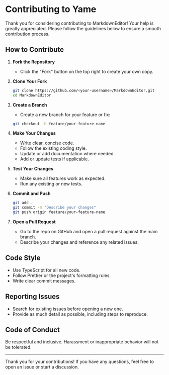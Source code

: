 # Contributing to Yame

Thank you for considering contributing to MarkdownEditor! Your help is greatly appreciated. Please follow the guidelines below to ensure a smooth contribution process.

## How to Contribute

1. **Fork the Repository**
   - Click the "Fork" button on the top right to create your own copy.

2. **Clone Your Fork**
   ```bash
   git clone https://github.com/<your-username>/MarkdownEditor.git
   cd MarkdownEditor
   ```

3. **Create a Branch**
   - Create a new branch for your feature or fix:
   ```bash
   git checkout -b feature/your-feature-name
   ```

4. **Make Your Changes**
   - Write clear, concise code.
   - Follow the existing coding style.
   - Update or add documentation where needed.
   - Add or update tests if applicable.

5. **Test Your Changes**
   - Make sure all features work as expected.
   - Run any existing or new tests.

6. **Commit and Push**
   ```bash
   git add .
   git commit -m "Describe your changes"
   git push origin feature/your-feature-name
   ```

7. **Open a Pull Request**
   - Go to the repo on GitHub and open a pull request against the main branch.
   - Describe your changes and reference any related issues.

## Code Style

- Use TypeScript for all new code.
- Follow Prettier or the project's formatting rules.
- Write clear commit messages.

## Reporting Issues

- Search for existing issues before opening a new one.
- Provide as much detail as possible, including steps to reproduce.

## Code of Conduct

Be respectful and inclusive. Harassment or inappropriate behavior will not be tolerated.

---

Thank you for your contributions! If you have any questions, feel free to open an issue or start a discussion.

